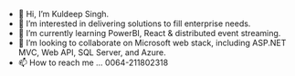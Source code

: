 - 👋 Hi, I’m Kuldeep Singh.
- 👀 I’m interested in delivering solutions to fill enterprise needs.
- 🌱 I’m currently learning PowerBI, React & distributed event streaming.
- 💞️ I’m looking to collaborate on Microsoft web stack, including ASP.NET MVC, Web API, SQL Server, and Azure.
- 📫 How to reach me ... 0064-211802318

<!---
kuldeep-GAL/kuldeep-GAL is a ✨ special ✨ repository because its `README.md` (this file) appears on your GitHub profile.
You can click the Preview link to take a look at your changes.
--->
